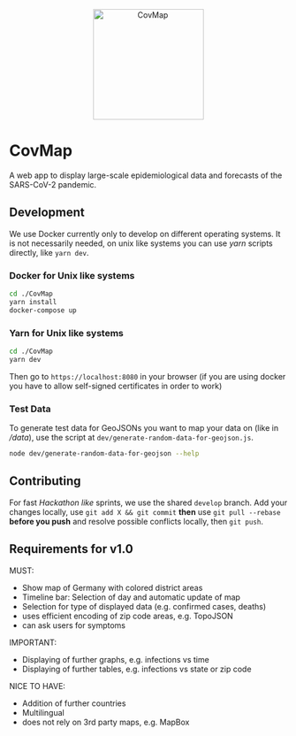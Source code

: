 <div align="center" >
  <a href="https://github.com/alexanderthieme/CovMapper">
    <img style="height: 200px; width: auto;" src="https://github.com/alexanderthieme/CovMapper/raw/master/static/logo.png" alt="CovMap">
  </a>
</div>

# CovMap

A web app to display large-scale epidemiological data and forecasts of the SARS-CoV-2 pandemic.

## Development

We use Docker currently only to develop on different operating systems.
It is not necessarily needed, on unix like systems you can use _yarn_ scripts directly, like `yarn dev`.

### Docker for Unix like systems

```bash
cd ./CovMap
yarn install
docker-compose up
```

### Yarn for Unix like systems

```bash
cd ./CovMap
yarn dev
```

Then go to `https://localhost:8080` in your browser (if you are using docker you have to allow self-signed certificates in order to work)

### Test Data

To generate test data for GeoJSONs you want to map your data on (like in _/data_), use the script at `dev/generate-random-data-for-geojson.js`.

```bash
node dev/generate-random-data-for-geojson --help
```

## Contributing

For fast _Hackathon like_ sprints, we use the shared `develop` branch. Add your changes locally, use `git add X && git commit` __then__ use `git pull --rebase` __before you push__ and resolve possible conflicts locally, then `git push`.

## Requirements for v1.0

MUST:

- Show map of Germany with colored district areas
- Timeline bar: Selection of day and automatic update of map
- Selection for type of displayed data (e.g. confirmed cases, deaths)
- uses efficient encoding of zip code areas, e.g. TopoJSON
- can ask users for symptoms

IMPORTANT:

- Displaying of further graphs, e.g. infections vs time
- Displaying of further tables, e.g. infections vs state or zip code

NICE TO HAVE:

- Addition of further countries
- Multilingual
- does not rely on 3rd party maps, e.g. MapBox
